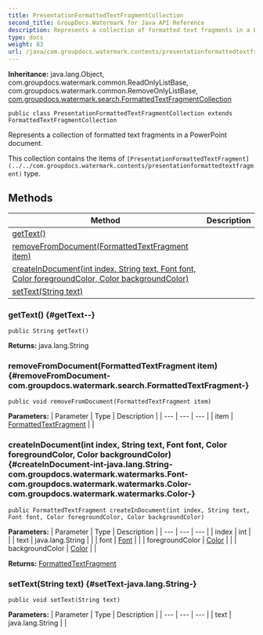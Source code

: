 ```yaml
---
title: PresentationFormattedTextFragmentCollection
second_title: GroupDocs.Watermark for Java API Reference
description: Represents a collection of formatted text fragments in a PowerPoint document.
type: docs
weight: 83
url: /java/com.groupdocs.watermark.contents/presentationformattedtextfragmentcollection/
---
```

**Inheritance:**
java.lang.Object, com.groupdocs.watermark.common.ReadOnlyListBase, com.groupdocs.watermark.common.RemoveOnlyListBase, [com.groupdocs.watermark.search.FormattedTextFragmentCollection](../../com.groupdocs.watermark.search/formattedtextfragmentcollection)
```
public class PresentationFormattedTextFragmentCollection extends FormattedTextFragmentCollection
```

Represents a collection of formatted text fragments in a PowerPoint document.

This collection contains the items of `[PresentationFormattedTextFragment](../../com.groupdocs.watermark.contents/presentationformattedtextfragment)` type.
## Methods

| Method | Description |
| --- | --- |
| [getText()](#getText--) |  |
| [removeFromDocument(FormattedTextFragment item)](#removeFromDocument-com.groupdocs.watermark.search.FormattedTextFragment-) |  |
| [createInDocument(int index, String text, Font font, Color foregroundColor, Color backgroundColor)](#createInDocument-int-java.lang.String-com.groupdocs.watermark.watermarks.Font-com.groupdocs.watermark.watermarks.Color-com.groupdocs.watermark.watermarks.Color-) |  |
| [setText(String text)](#setText-java.lang.String-) |  |
### getText() {#getText--}
```
public String getText()
```




**Returns:**
java.lang.String
### removeFromDocument(FormattedTextFragment item) {#removeFromDocument-com.groupdocs.watermark.search.FormattedTextFragment-}
```
public void removeFromDocument(FormattedTextFragment item)
```




**Parameters:**
| Parameter | Type | Description |
| --- | --- | --- |
| item | [FormattedTextFragment](../../com.groupdocs.watermark.search/formattedtextfragment) |  |

### createInDocument(int index, String text, Font font, Color foregroundColor, Color backgroundColor) {#createInDocument-int-java.lang.String-com.groupdocs.watermark.watermarks.Font-com.groupdocs.watermark.watermarks.Color-com.groupdocs.watermark.watermarks.Color-}
```
public FormattedTextFragment createInDocument(int index, String text, Font font, Color foregroundColor, Color backgroundColor)
```




**Parameters:**
| Parameter | Type | Description |
| --- | --- | --- |
| index | int |  |
| text | java.lang.String |  |
| font | [Font](../../com.groupdocs.watermark.watermarks/font) |  |
| foregroundColor | [Color](../../com.groupdocs.watermark.watermarks/color) |  |
| backgroundColor | [Color](../../com.groupdocs.watermark.watermarks/color) |  |

**Returns:**
[FormattedTextFragment](../../com.groupdocs.watermark.search/formattedtextfragment)
### setText(String text) {#setText-java.lang.String-}
```
public void setText(String text)
```




**Parameters:**
| Parameter | Type | Description |
| --- | --- | --- |
| text | java.lang.String |  |

